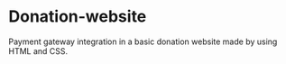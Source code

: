 # Donation-website
Payment gateway integration in a basic donation website made by using HTML and CSS. 
